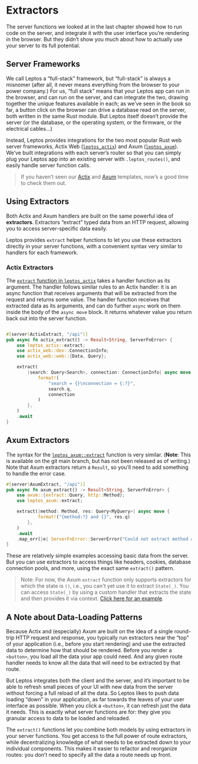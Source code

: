 # Extractors

The server functions we looked at in the last chapter showed how to run code on the server, and integrate it with the user interface you’re rendering in the browser. But they didn’t show you much about how to actually use your server to its full potential.

## Server Frameworks

We call Leptos a “full-stack” framework, but “full-stack” is always a misnomer (after all, it never means everything from the browser to your power company.) For us, “full stack” means that your Leptos app can run in the browser, and can run on the server, and can integrate the two, drawing together the unique features available in each; as we’ve seen in the book so far, a button click on the browser can drive a database read on the server, both written in the same Rust module. But Leptos itself doesn’t provide the server (or the database, or the operating system, or the firmware, or the electrical cables...)

Instead, Leptos provides integrations for the two most popular Rust web server frameworks, Actix Web ([`leptos_actix`](https://docs.rs/leptos_actix/latest/leptos_actix/)) and Axum ([`leptos_axum`](https://docs.rs/leptos_axum/latest/leptos_axum/)). We’ve built integrations with each server’s router so that you can simply plug your Leptos app into an existing server with `.leptos_routes()`, and easily handle server function calls.

> If you haven’t seen our [Actix](https://github.com/leptos-rs/start) and [Axum](https://github.com/leptos-rs/start-axum) templates, now’s a good time to check them out.

## Using Extractors

Both Actix and Axum handlers are built on the same powerful idea of **extractors**. Extractors “extract” typed data from an HTTP request, allowing you to access server-specific data easily.

Leptos provides `extract` helper functions to let you use these extractors directly in your server functions, with a convenient syntax very similar to handlers for each framework.

### Actix Extractors

The [`extract` function in `leptos_actix`](https://docs.rs/leptos_actix/latest/leptos_actix/fn.extract.html) takes a handler function as its argument. The handler follows similar rules to an Actix handler: it is an async function that receives arguments that will be extracted from the request and returns some value. The handler function receives that extracted data as its arguments, and can do further `async` work on them inside the body of the `async move` block. It returns whatever value you return back out into the server function.

```rust

#[server(ActixExtract, "/api")]
pub async fn actix_extract() -> Result<String, ServerFnError> {
	use leptos_actix::extract;
    use actix_web::dev::ConnectionInfo;
    use actix_web::web::{Data, Query};

    extract(
        |search: Query<Search>, connection: ConnectionInfo| async move {
            format!(
                "search = {}\nconnection = {:?}",
                search.q,
                connection
            )
        },
    )
    .await
}
```

## Axum Extractors

The syntax for the [`leptos_axum::extract`](https://docs.rs/leptos_axum/latest/leptos_axum/fn.extract.html) function is very similar. (**Note**: This is available on the git main branch, but has not been released as of writing.) Note that Axum extractors return a `Result`, so you’ll need to add something to handle the error case.

```rust
#[server(AxumExtract, "/api")]
pub async fn axum_extract() -> Result<String, ServerFnError> {
    use axum::{extract::Query, http::Method};
    use leptos_axum::extract;

    extract(|method: Method, res: Query<MyQuery>| async move {
            format!("{method:?} and {}", res.q)
        },
    )
    .await
    .map_err(|e| ServerFnError::ServerError("Could not extract method and query...".to_string()))
}
```

These are relatively simple examples accessing basic data from the server. But you can use extractors to access things like headers, cookies, database connection pools, and more, using the exact same `extract()` pattern.

> Note: For now, the Axum `extract` function only supports extractors for which the state is `()`, i.e., you can't yet use it to extract `State(_)`. You can access `State(_)` by using a custom handler that extracts the state and then provides it via context. [Click here for an example](https://github.com/leptos-rs/leptos/blob/a5f73b441c079f9138102b3a7d8d4828f045448c/examples/session_auth_axum/src/main.rs#L91-L92).

## A Note about Data-Loading Patterns

Because Actix and (especially) Axum are built on the idea of a single round-trip HTTP request and response, you typically run extractors near the “top” of your application (i.e., before you start rendering) and use the extracted data to determine how that should be rendered. Before you render a `<button>`, you load all the data your app could need. And any given route handler needs to know all the data that will need to be extracted by that route.

But Leptos integrates both the client and the server, and it’s important to be able to refresh small pieces of your UI with new data from the server without forcing a full reload of all the data. So Leptos likes to push data loading “down” in your application, as far towards the leaves of your user interface as possible. When you click a `<button>`, it can refresh just the data it needs. This is exactly what server functions are for: they give you granular access to data to be loaded and reloaded.

The `extract()` functions let you combine both models by using extractors in your server functions. You get access to the full power of route extractors, while decentralizing knowledge of what needs to be extracted down to your individual components. This makes it easier to refactor and reorganize routes: you don’t need to specify all the data a route needs up front.
